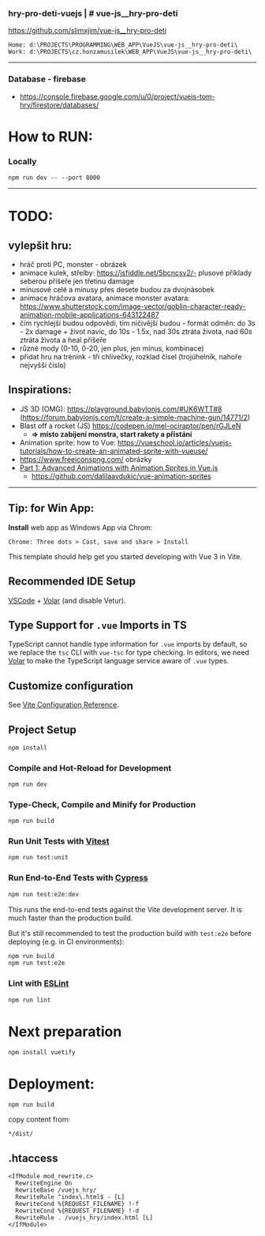 ### hry-pro-deti-vuejs | # vue-js__hry-pro-deti
https://github.com/slimxjim/vue-js__hry-pro-deti
```
Home: d:\PROJECTS\PROGRAMMING\WEB_APP\VueJS\vue-js__hry-pro-deti\
Work: d:\PROJECTS\cz.honzamusilek\WEB_APP\VueJS\vue-js__hry-pro-deti\
```
---
### Database - firebase
- https://console.firebase.google.com/u/0/project/vuejs-tom-hry/firestore/databases/

# How to RUN:
### Locally
```
npm run dev -- --port 8000
```

---

# TODO:
## vylepšit hru:
- hráč proti PC, monster - obrázek
- animace kulek, střelby: https://jsfiddle.net/5bcncsv2/- plusové příklady seberou příšeře jen třetinu damage
- mínusové celé a mínusy přes desete budou za dvojnásobek
- animace hráčova avatara, animace monster avatara: https://www.shutterstock.com/image-vector/goblin-character-ready-animation-mobile-applications-643122487
- čím rychlejší budou odpovědi, tím ničivější budou - formát odměn: do 3s - 2x damage + život navíc, do 10s - 1.5x, nad 30s ztráta života, nad 60s ztráta života a heal příšeře
- různé mody (0-10, 0-20, jen plus, jen mínus, kombinace)
- přidat hru na trénink - tři chlívečky, rozklad čísel (trojúhelník, nahoře nejvyšší číslo)

## Inspirations:
- JS 3D (OMG): https://playground.babylonjs.com/#UK6WTT#8 (https://forum.babylonjs.com/t/create-a-simple-machine-gun/14771/2)
- Blast off a rocket (JS) https://codepen.io/mel-ociraptor/pen/rGJLeN
    - **=> místo zabíjení monstra, start rakety a přistání**
- Animation sprite: how to Vue: https://vueschool.io/articles/vuejs-tutorials/how-to-create-an-animated-sprite-with-vueuse/
- https://www.freeiconspng.com/ obrázky
- [Part 1: Advanced Animations with Animation Sprites in Vue.js](https://medium.com/@dalilaba/part-1-advanced-animations-with-animation-sprites-in-vue-js-89b14ea756c8)
    -  https://github.com/dalilaavdukic/vue-animation-sprites

---


## Tip: for Win App:
**Install** web app as Windows App via Chrom: 
```
Chrome: Three dots > Cast, save and share > Install
```

This template should help get you started developing with Vue 3 in Vite.

## Recommended IDE Setup

[VSCode](https://code.visualstudio.com/) + [Volar](https://marketplace.visualstudio.com/items?itemName=Vue.volar) (and disable Vetur).

## Type Support for `.vue` Imports in TS

TypeScript cannot handle type information for `.vue` imports by default, so we replace the `tsc` CLI with `vue-tsc` for type checking. In editors, we need [Volar](https://marketplace.visualstudio.com/items?itemName=Vue.volar) to make the TypeScript language service aware of `.vue` types.

## Customize configuration

See [Vite Configuration Reference](https://vitejs.dev/config/).

## Project Setup

```sh
npm install
```

### Compile and Hot-Reload for Development

```sh
npm run dev
```

### Type-Check, Compile and Minify for Production

```sh
npm run build
```

### Run Unit Tests with [Vitest](https://vitest.dev/)

```sh
npm run test:unit
```

### Run End-to-End Tests with [Cypress](https://www.cypress.io/)

```sh
npm run test:e2e:dev
```

This runs the end-to-end tests against the Vite development server.
It is much faster than the production build.

But it's still recommended to test the production build with `test:e2e` before deploying (e.g. in CI environments):

```sh
npm run build
npm run test:e2e
```

### Lint with [ESLint](https://eslint.org/)

```sh
npm run lint
```
# Next preparation
```
npm install vuetify
```


# Deployment:
```
npm run build
```
copy content from:
```
*/dist/
```
## .htaccess
```
<IfModule mod_rewrite.c>
  RewriteEngine On
  RewriteBase /vuejs_hry/
  RewriteRule ^index\.html$ - [L]
  RewriteCond %{REQUEST_FILENAME} !-f
  RewriteCond %{REQUEST_FILENAME} !-d
  RewriteRule . /vuejs_hry/index.html [L]
</IfModule>
```

